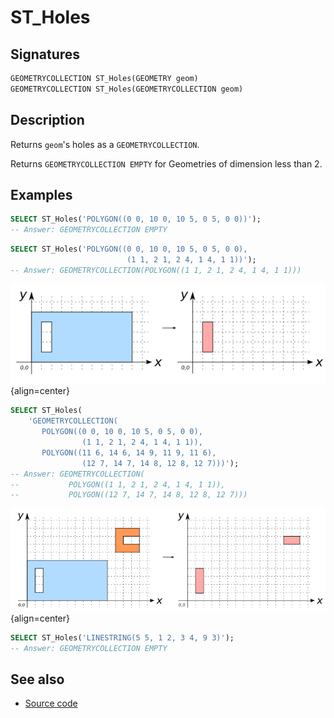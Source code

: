 # ST_Holes

## Signatures

```sql
GEOMETRYCOLLECTION ST_Holes(GEOMETRY geom)
GEOMETRYCOLLECTION ST_Holes(GEOMETRYCOLLECTION geom)
```

## Description

Returns `geom`'s holes as a `GEOMETRYCOLLECTION`.

Returns `GEOMETRYCOLLECTION EMPTY` for Geometries of dimension less than 2.

## Examples

```sql
SELECT ST_Holes('POLYGON((0 0, 10 0, 10 5, 0 5, 0 0))');
-- Answer: GEOMETRYCOLLECTION EMPTY
```

```sql
SELECT ST_Holes('POLYGON((0 0, 10 0, 10 5, 0 5, 0 0),
                          (1 1, 2 1, 2 4, 1 4, 1 1))');
-- Answer: GEOMETRYCOLLECTION(POLYGON((1 1, 2 1, 2 4, 1 4, 1 1)))
```

![](./ST_Holes_1.png){align=center}

```sql
SELECT ST_Holes(
    'GEOMETRYCOLLECTION(
       POLYGON((0 0, 10 0, 10 5, 0 5, 0 0),
                (1 1, 2 1, 2 4, 1 4, 1 1)),
       POLYGON((11 6, 14 6, 14 9, 11 9, 11 6),
                (12 7, 14 7, 14 8, 12 8, 12 7)))');
-- Answer: GEOMETRYCOLLECTION(
--           POLYGON((1 1, 2 1, 2 4, 1 4, 1 1)),
--           POLYGON((12 7, 14 7, 14 8, 12 8, 12 7)))
```

![](./ST_Holes_2.png){align=center}

```sql
SELECT ST_Holes('LINESTRING(5 5, 1 2, 3 4, 9 3)');
-- Answer: GEOMETRYCOLLECTION EMPTY
```

## See also

* <a href="https://github.com/orbisgis/h2gis/blob/master/h2gis-functions/src/main/java/org/h2gis/functions/spatial/convert/ST_Holes.java" target="_blank">Source code</a>
